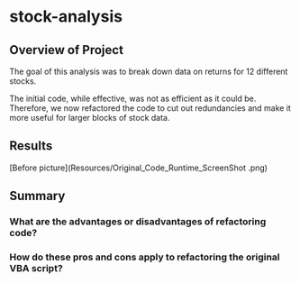 # stock-analysis

## Overview of Project

The goal of this analysis was to break down data on returns for 12 different stocks.

The initial code, while effective, was not as efficient as it could be. Therefore, we now refactored the code to cut out redundancies and make it more useful for larger blocks of stock data.

## Results

[Before picture](Resources/Original_Code_Runtime_ScreenShot .png)


## Summary
### What are the advantages or disadvantages of refactoring code?



### How do these pros and cons apply to refactoring the original VBA script?
